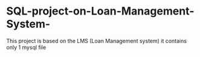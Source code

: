 # SQL-project-on-Loan-Management-System-

This project is based on the LMS (Loan Management system) 
it contains only 1 mysql file 
